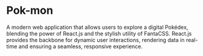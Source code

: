 # Pok-mon
A modern web application that allows users to explore a digital Pokédex, blending the power of React.js and the stylish utility of FantaCSS. React.js provides the backbone for dynamic user interactions, rendering data in real-time and ensuring a seamless, responsive experience. 
